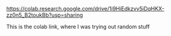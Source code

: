 https://colab.research.google.com/drive/1i9HiEdkzvv5iDqHKX-zz0n5_B2toukBb?usp=sharing

This is the colab link, where I was trying out random stuff